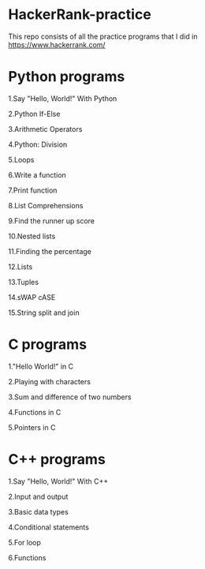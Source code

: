 # HackerRank-practice

This repo consists of all the practice programs that I did in https://www.hackerrank.com/

# Python programs
  
  1.Say "Hello, World!" With Python
  
  2.Python If-Else
  
  3.Arithmetic Operators
  
  4.Python: Division
  
  5.Loops
  
  6.Write a function
  
  7.Print function
  
  8.List Comprehensions
  
  9.Find the runner up score
  
  10.Nested lists
  
  11.Finding the percentage
  
  12.Lists
  
  13.Tuples
  
  14.sWAP cASE
  
  15.String split and join

# C programs

  1."Hello World!" in C
  
  2.Playing with characters
  
  3.Sum and difference of two numbers
  
  4.Functions in C
  
  5.Pointers in C
  
# C++ programs

  1.Say "Hello, World!" With C++
  
  2.Input and output
  
  3.Basic data types
  
  4.Conditional statements
  
  5.For loop
  
  6.Functions


